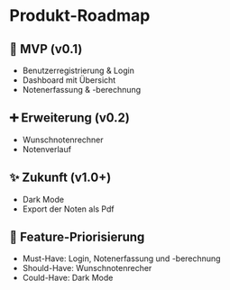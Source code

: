 # Produkt-Roadmap 

## 🎯 MVP (v0.1)
- Benutzerregistrierung & Login
- Dashboard mit Übersicht
- Notenerfassung & -berechnung 

## ➕ Erweiterung (v0.2)
- Wunschnotenrechner
- Notenverlauf

## ✨ Zukunft (v1.0+)
- Dark Mode
- Export der Noten als Pdf

## 🔢 Feature-Priorisierung
- Must-Have: Login, Notenerfassung und -berechnung
- Should-Have: Wunschnotenrecher
- Could-Have: Dark Mode